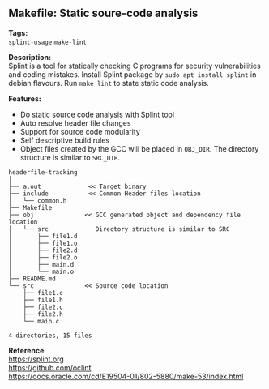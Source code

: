 ## Makefile: Static soure-code analysis

**Tags:**<br>
```splint-usage```  ```make-lint```

**Description:**<br>
Splint is a tool for statically checking C programs for security vulnerabilities and coding mistakes.
Install Splint package by ```sudo apt install splint``` in debian flavours.
Run ```make lint``` to state static code analysis.

**Features:**
- Do static source code analysis with Splint tool
- Auto resolve header file changes
- Support for source code modularity
- Self descriptive build rules
- Object files created by the GCC will be placed in ```OBJ_DIR```. The directory structure is similar to ```SRC_DIR```.
```
headerfile-tracking
│
├── a.out             << Target binary
├── include           << Common Header files location
│   └── common.h
├── Makefile
├── obj              << GCC generated object and dependency file location
│   └── src             Directory structure is similar to SRC
│       ├── file1.d
│       ├── file1.o
│       ├── file2.d
│       ├── file2.o
│       ├── main.d
│       └── main.o
├── README.md
└── src              << Source code location
    ├── file1.c
    ├── file1.h
    ├── file2.c
    ├── file2.h
    └── main.c

4 directories, 15 files
```

**Reference**<br>
https://splint.org<br>
https://github.com/oclint<br>
https://docs.oracle.com/cd/E19504-01/802-5880/make-53/index.html<br>

